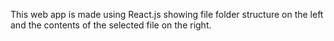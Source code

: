 This web app is made using React.js showing file folder structure on the left and the contents of the selected file on the right.
